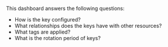 This dashboard answers the following questions:

- How is the key configured?
- What relationships does the keys have with other resources?
- What tags are applied?
- What is the rotation period of keys?
